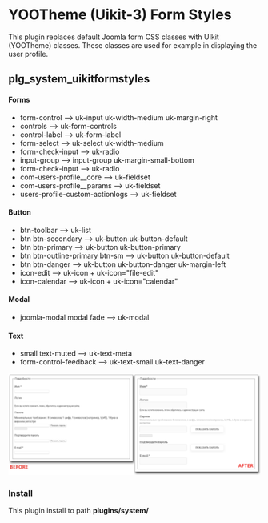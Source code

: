# YOOTheme (Uikit-3) Form Styles
This plugin replaces default Joomla form CSS classes with UIkit (YOOTheme) classes. These classes are used for example in displaying the user profile.
## plg_system_uikitformstyles
#### Forms
- form-control --> uk-input uk-width-medium uk-margin-right
- controls --> uk-form-controls
- control-label --> uk-form-label
- form-select --> uk-select uk-width-medium
- form-check-input --> uk-radio
- input-group --> input-group uk-margin-small-bottom
- form-check-input --> uk-radio
- com-users-profile__core --> uk-fieldset
- com-users-profile__params --> uk-fieldset
- users-profile-custom-actionlogs --> uk-fieldset

#### Button
- btn-toolbar --> uk-list
- btn btn-secondary --> uk-button uk-button-default
- btn btn-primary --> uk-button uk-button-primary
- btn btn-outline-primary btn-sm --> uk-button uk-button-default
- btn btn-danger --> uk-button uk-button-danger uk-margin-left
- icon-edit --> uk-icon + uk-icon="file-edit"
- icon-calendar --> uk-icon + uk-icon="calendar"

#### Modal
- joomla-modal modal fade --> uk-modal

#### Text
- small text-muted --> uk-text-meta
- form-control-feedback --> uk-text-small uk-text-danger

![Add menu](https://github.com/IgorGeneralov/UikitFormStyles/blob/64930589c92dcaa72c97e87c45832f92db9da55f/sample.png)

### Install
This plugin install to path **plugins/system/**
